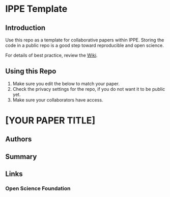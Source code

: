 # IPPE Template

## Introduction
Use this repo as a template for collaborative papers within IPPE. Storing the code in a public repo is a good step toward reproducible and open science.

For details of best practice, review the [Wiki](https://www.notion.so/motivationbehaviour/IPPE-Collaborative-Workflow-b7c2e7a025af446ab89aa1ad8dff0cca).

## Using this Repo

1. Make sure you edit the below to match your paper.
2. Check the privacy settings for the repo, if you do not want it to be public yet.
3. Make sure your collaborators have access.


# [YOUR PAPER TITLE]

## Authors

## Summary

## Links
### Open Science Foundation